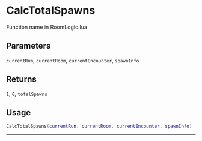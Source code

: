 # CalcTotalSpawns
Function name in RoomLogic.lua
## Parameters
`currentRun`, `currentRoom`, `currentEncounter`, `spawnInfo`
## Returns
`1`, `0`, `totalSpawns`
## Usage
```lua
CalcTotalSpawns(currentRun, currentRoom, currentEncounter, spawnInfo)
```
---
